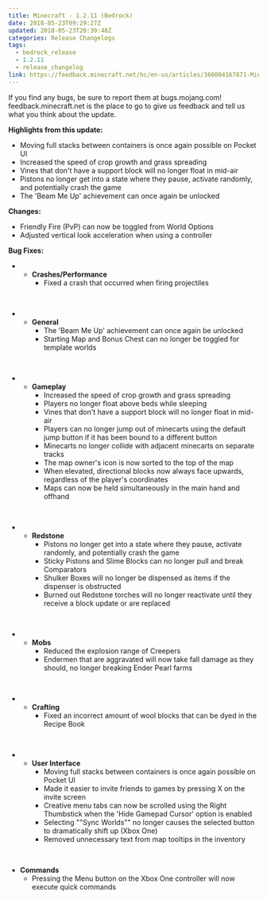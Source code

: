 ```yaml
---
title: Minecraft - 1.2.11 (Bedrock)
date: 2018-05-23T09:29:27Z
updated: 2018-05-23T20:39:48Z
categories: Release Changelogs
tags:
  - bedrock_release
  - 1.2.11
  - release_changelog
link: https://feedback.minecraft.net/hc/en-us/articles/360004167871-Minecraft-1-2-11-Bedrock
---
```


If you find any bugs, be sure to report them at bugs.mojang.com! feedback.minecraft.net is the place to go to give us feedback and tell us what you think about the update.

  
**Highlights from this update:**

- Moving full stacks between containers is once again possible on Pocket UI
- Increased the speed of crop growth and grass spreading
- Vines that don't have a support block will no longer float in mid-air
- Pistons no longer get into a state where they pause, activate randomly, and potentially crash the game
- The 'Beam Me Up' achievement can once again be unlocked

  
**Changes:**

- Friendly Fire (PvP) can now be toggled from World Options
- Adjusted vertical look acceleration when using a controller

  
**Bug Fixes:**

- - **Crashes/Performance**
    - Fixed a crash that occurred when firing projectiles

 

- - **General**
    - The 'Beam Me Up' achievement can once again be unlocked
    - Starting Map and Bonus Chest can no longer be toggled for template worlds

 

- - **Gameplay**
    - Increased the speed of crop growth and grass spreading
    - Players no longer float above beds while sleeping
    - Vines that don't have a support block will no longer float in mid-air
    - Players can no longer jump out of minecarts using the default jump button if it has been bound to a different button
    - Minecarts no longer collide with adjacent minecarts on separate tracks
    - The map owner's icon is now sorted to the top of the map
    - When elevated, directional blocks now always face upwards, regardless of the player's coordinates
    - Maps can now be held simultaneously in the main hand and offhand

 

- - **Redstone**
    - Pistons no longer get into a state where they pause, activate randomly, and potentially crash the game
    - Sticky Pistons and Slime Blocks can no longer pull and break Comparators
    - Shulker Boxes will no longer be dispensed as items if the dispenser is obstructed
    - Burned out Redstone torches will no longer reactivate until they receive a block update or are replaced

 

- - **Mobs**
    - Reduced the explosion range of Creepers
    - Endermen that are aggravated will now take fall damage as they should, no longer breaking Ender Pearl farms

 

- - **Crafting**
    - Fixed an incorrect amount of wool blocks that can be dyed in the Recipe Book

 

- - **User Interface**
    - Moving full stacks between containers is once again possible on Pocket UI
    - Made it easier to invite friends to games by pressing X on the invite screen
    - Creative menu tabs can now be scrolled using the Right Thumbstick when the 'Hide Gamepad Cursor' option is enabled
    - Selecting ""Sync Worlds"" no longer causes the selected button to dramatically shift up (Xbox One)
    - Removed unnecessary text from map tooltips in the inventory

 

- **Commands**
  - Pressing the Menu button on the Xbox One controller will now execute quick commands
